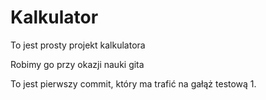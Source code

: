 # Kalkulator
To jest prosty projekt kalkulatora

Robimy go przy okazji nauki gita

To jest pierwszy commit, który ma trafić na gałąż testową 1.